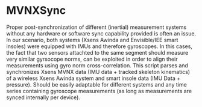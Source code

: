# MVNXSync
Proper post-synchronization of different (inertial) measurement systems without any hardware or software sync capability provided is often an issue. In our scenario, both systems (Xsens Awinda and Envisible/IEE smart insoles) were equipped with IMUs and therefore gyroscopes.
In this cases, the fact that two sensors attachted to the same segment should measure very similar gyrsocope norms, can be exploited in order to align their measurements using gyro norm cross-correlation.
This script parses and synchronizes Xsens MVNX data (IMU data + tracked skeleton kinematics) of a wireless Xsens Awinda system and smart insole data (IMU Data + pressure).
Should be easily adaptable for different systems and any time series containing gyroscope measurements (as long as measurements are synced internally per device).
